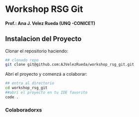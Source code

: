 # Workshop RSG Git

#### Prof.: Ana J. Velez Rueda (UNQ -CONICET)

## Instalacion del Proyecto
Clonar el repositorio haciendo: 

```bash
## clonado repo
git clone git@github.com:AJVelezRueda/workshop_rsg_git.git
```

Abrí el proyecto y comenzá a colaborar:
```bash
## entra al directorio
cd workshop_rsg_git
##abrí el proyecto en tu IDE favorito
code .
```

### Colaboradorxs

